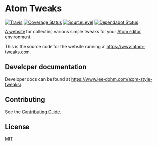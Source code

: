 # Atom Tweaks

[![Travis](https://img.shields.io/travis/lee-dohm/atom-style-tweaks.svg)](https://travis-ci.org/lee-dohm/atom-style-tweaks)
[![Coverage Status](https://coveralls.io/repos/github/lee-dohm/atom-style-tweaks/badge.svg?branch=master)](https://coveralls.io/github/lee-dohm/atom-style-tweaks?branch=master)
[![SourceLevel](https://app.sourcelevel.io/github/lee-dohm/atom-style-tweaks.svg)](https://app.sourcelevel.io/github/lee-dohm/atom-style-tweaks)
[![Dependabot Status](https://api.dependabot.com/badges/status?host=github&repo=lee-dohm/atom-style-tweaks)](https://dependabot.com)

[A website](https://www.atom-tweaks.com) for collecting various simple tweaks for your [Atom editor](https://atom.io) environment.

This is the source code for the website running at <https://www.atom-tweaks.com>.

## Developer documentation

Developer docs can be found at <https://www.lee-dohm.com/atom-style-tweaks/>.

## Contributing

See the [Contributing Guide](CONTRIBUTING.md).

## License

[MIT](https://github.com/lee-dohm/atom-style-tweaks/blob/master/LICENSE.md)
